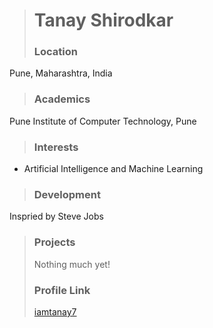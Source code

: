 > # Tanay Shirodkar
> ### Location

Pune, Maharashtra, India
> ### Academics

Pune Institute of Computer Technology, Pune
>
>### Interests
>
- Artificial Intelligence and Machine Learning
>
>### Development
>
Inspried by Steve Jobs
>
>### Projects
>
>Nothing much yet!
>
>### Profile Link
>
>[iamtanay7](https://github.com/iamtanay7)
